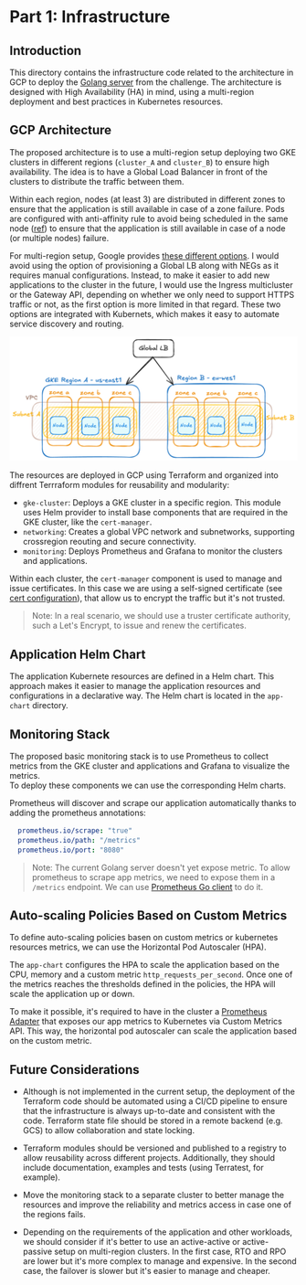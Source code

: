 # Part 1: Infrastructure

## Introduction
This directory contains the infrastructure code related to the architecture in GCP to deploy the [Golang server](https://github.com/holdedhub/devops-challenge/blob/master/app/server.go) from the challenge. The architecture is designed with High Availability (HA) in mind, using a multi-region deployment and best practices in Kubernetes resources.

## GCP Architecture

The proposed architecture is to use a multi-region setup deploying two GKE clusters in different regions (`cluster_A` and `cluster_B`) to ensure high availability. The idea is to have a Global Load Balancer in front of the clusters to distribute the traffic between them.  

Within each region, nodes (at least 3) are distributed in different zones to ensure that the application is still available in case of a zone failure. Pods are configured with anti-affinity rule to avoid being scheduled in the same node ([ref](./terraform/app-chart/templates/deployment.yaml)) to ensure that the application is still available in case of a node (or multiple nodes) failure.

For multi-region setup, Google provides [these different options](https://cloud.google.com/kubernetes-engine/docs/concepts/choose-mc-lb-api). I would avoid using the option of provisioning a Global LB along with NEGs as it requires manual configurations. Instead, to make it easier to add new applications to the cluster in the future, I would use the Ingress multicluster or the Gateway API, depending on whether we only need to support HTTPS traffic or not, as the first option is more limited in that regard. These two options are integrated with Kubernets, which makes it easy to automate service discovery and routing.

![GCP Architecture](./img/gcp_architecture.png)

The resources are deployed in GCP using Terraform and organized into diffrent Terrraform modules for reusability and modularity:
- `gke-cluster`: Deploys a GKE cluster in a specific region. This module uses Helm provider to install base components that are required in the GKE cluster, like the `cert-manager`.
- `networking`: Creates a global VPC network and subnetworks, supporting crossregion reouting and secure connectivity.
- `monitoring`: Deploys Prometheus and Grafana to monitor the clusters and applications.

Within each cluster, the `cert-manager` component is used to manage and issue certificates. In this case we are using a self-signed certificate (see [cert configuration](./terraform/app-chart/templates/cert.yaml)), that allow us to encrypt the traffic but it's not trusted. 

> Note: In a real scenario, we should use a truster certificate authority, such a Let's Encrypt, to issue and renew the certificates.

## Application Helm Chart
The application Kubernete resources are defined in a Helm chart. This approach makes it easier to manage the application resources and configurations in a declarative way. The Helm chart is located in the `app-chart` directory.

## Monitoring Stack
The proposed basic monitoring stack is to use Prometheus to collect metrics from the GKE cluster and applications and Grafana to visualize the metrics.  
To deploy these components we can use the corresponding Helm charts. 

Prometheus will discover and scrape our application automatically thanks to adding the prometheus annotations:
```yaml
  prometheus.io/scrape: "true"
  prometheus.io/path: "/metrics"
  prometheus.io/port: "8080"
```

> Note: The current Golang server doesn't yet expose metric. To allow prometheus to scrape app metrics, we need to expose them in a `/metrics` endpoint. We can use [Prometheus Go client][prom-go-client] to do it.

## Auto-scaling Policies Based on Custom Metrics

To define auto-scaling policies basen on custom metrics or kubernetes resources metrics, we can use the Horizontal Pod Autoscaler (HPA).

The `app-chart` configures the HPA to scale the application based on the CPU, memory and a custom metric `http_requests_per_second`. Once one of the metrics reaches the thresholds defined in the policies, the HPA will scale the application up or down.

To make it possible, it's required to have in the cluster a [Prometheus Adapter][prom-adapter-helm-chart] that exposes our app metrics to Kubernetes via Custom Metrics API. This way, the horizontal pod autoscaler can scale the application based on the custom metric. 

## Future Considerations

- Although is not implemented in the current setup, the deployment of the Terraform code should be automated using a CI/CD pipeline to ensure that the infrastructure is always up-to-date and consistent with the code. Terraform state file should be stored in a remote backend (e.g. GCS) to allow collaboration and state locking.

- Terraform modules should be versioned and published to a registry to allow reusability across different projects. Additionally, they should include documentation, examples and tests (using Terratest, for example).

- Move the monitoring stack to a separate cluster to better manage the resources and improve the reliability and metrics access in case one of the regions fails.

- Depending on the requirements of the application and other workloads, we should consider if it's better to use an active-active or active-passive setup on multi-region clusters. In the first case, RTO and RPO are lower but it's more complex to manage and expensive. In the second case, the failover is slower but it's easier to manage and cheaper.

[prom-go-client]: https://github.com/prometheus/client_golang
[prom-helm-chart]: https://artifacthub.io/packages/helm/prometheus-community/prometheus
[prom-adapter-helm-chart]: https://artifacthub.io/packages/helm/prometheus-community/prometheus-adapter